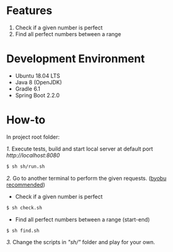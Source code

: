 # Features

1. Check if a given number is perfect
2. Find all perfect numbers between a range

# Development Environment

- Ubuntu 18.04 LTS
- Java 8 (OpenJDK)
- Gradle 6.1
- Spring Boot 2.2.0

# How-to

In project root folder:

*1.* Execute tests, build and start local server at default port *http://localhost:8080*

```sh
$ sh sh/run.sh
```

*2.* Go to another terminal to perform the given requests. ([byobu recommended](https://help.ubuntu.com/lts/serverguide/byobu.html))

- Check if a given number is perfect

```sh
$ sh check.sh
```

- Find all perfect numbers between a range (start-end)

```sh
$ sh find.sh
```

*3.* Change the scripts in _"sh/"_ folder and play for your own.